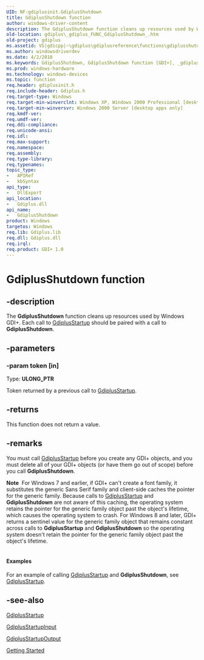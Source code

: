 ```yaml
---
UID: NF:gdiplusinit.GdiplusShutdown
title: GdiplusShutdown function
author: windows-driver-content
description: The GdiplusShutdown function cleans up resources used by Windows GDI+. Each call to GdiplusStartup should be paired with a call to GdiplusShutdown.
old-location: gdiplus\_gdiplus_FUNC_GdiplusShutdown_.htm
old-project: gdiplus
ms.assetid: VS|gdicpp|~\gdiplus\gdiplusreference\functions\gdiplusshutdown.htm
ms.author: windowsdriverdev
ms.date: 4/2/2018
ms.keywords: GdiplusShutdown, GdiplusShutdown function [GDI+], _gdiplus_FUNC_GdiplusShutdown_, gdiplus._gdiplus_FUNC_GdiplusShutdown_, gdiplusinit/GdiplusShutdown
ms.prod: windows-hardware
ms.technology: windows-devices
ms.topic: function
req.header: gdiplusinit.h
req.include-header: Gdiplus.h
req.target-type: Windows
req.target-min-winverclnt: Windows XP, Windows 2000 Professional [desktop apps only]
req.target-min-winversvr: Windows 2000 Server [desktop apps only]
req.kmdf-ver: 
req.umdf-ver: 
req.ddi-compliance: 
req.unicode-ansi: 
req.idl: 
req.max-support: 
req.namespace: 
req.assembly: 
req.type-library: 
req.typenames: 
topic_type:
-	APIRef
-	kbSyntax
api_type:
-	DllExport
api_location:
-	Gdiplus.dll
api_name:
-	GdiplusShutdown
product: Windows
targetos: Windows
req.lib: Gdiplus.lib
req.dll: Gdiplus.dll
req.irql: 
req.product: GDI+ 1.0
---
```


# GdiplusShutdown function


## -description


The <b>GdiplusShutdown</b> function cleans up resources used by Windows GDI+. Each call to <a href="https://msdn.microsoft.com/3748a252-db65-4471-8345-ab0c136c5a21">GdiplusStartup</a> should be paired with a call to <b>GdiplusShutdown</b>.


## -parameters




### -param token [in]

Type: <b>ULONG_PTR</b>

Token returned by a previous call to <a href="https://msdn.microsoft.com/3748a252-db65-4471-8345-ab0c136c5a21">GdiplusStartup</a>. 


## -returns



This function does not return a value.




## -remarks



You must call <a href="https://msdn.microsoft.com/3748a252-db65-4471-8345-ab0c136c5a21">GdiplusStartup</a> before you create any GDI+ objects, and you must delete all of your GDI+ objects (or have them go out of scope) before you call <b>GdiplusShutdown</b>.

<div class="alert"><b>Note</b>  For Windows 7 and earlier, if GDI+ can't create a font family, it substitutes the generic Sans Serif family and client-side caches the pointer for the generic family. Because calls to <a href="https://msdn.microsoft.com/3748a252-db65-4471-8345-ab0c136c5a21">GdiplusStartup</a> and <b>GdiplusShutdown</b> are not aware of this caching, the operating system retains the pointer for the generic family object past the object's lifetime, which causes the operating system to crash. For Windows 8 and later, GDI+ returns a sentinel value for the generic family object that remains constant across calls to <b>GdiplusStartup</b> and <b>GdiplusShutdown</b> so the operating system doesn't retain the pointer for the generic family object past the object's lifetime.</div>
<div> </div>

#### Examples

For an example of calling <a href="https://msdn.microsoft.com/3748a252-db65-4471-8345-ab0c136c5a21">GdiplusStartup</a> and <b>GdiplusShutdown</b>, see <a href="https://msdn.microsoft.com/3748a252-db65-4471-8345-ab0c136c5a21">GdiplusStartup</a>.

<div class="code"></div>



## -see-also




<a href="https://msdn.microsoft.com/3748a252-db65-4471-8345-ab0c136c5a21">GdiplusStartup</a>



<a href="https://msdn.microsoft.com/dd0ffdd3-f05c-4ad4-a7c8-727d1d3ec83c">GdiplusStartupInput</a>



<a href="https://msdn.microsoft.com/dcf89c6f-c0b2-4df0-910c-43d8d758fbaf">GdiplusStartupOutput</a>



<a href="https://msdn.microsoft.com/c03c5ef1-13f6-4cf5-9395-be90b46aa6bb">Getting Started</a>
 

 

